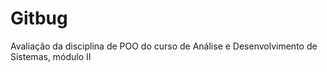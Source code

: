 # Gitbug
Avaliação da disciplina de POO do curso de Análise e Desenvolvimento de Sistemas, módulo II
